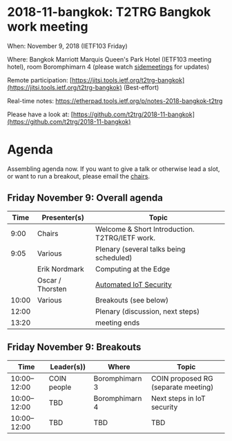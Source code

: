# 2018-11-bangkok: T2TRG Bangkok work meeting

When: November 9, 2018 (IETF103 Friday)

Where: Bangkok Marriott Marquis Queen's Park Hotel (IETF103 meeting
  hotel), room Boromphimarn 4 (please watch [sidemeetings][] for updates)

[sidemeetings]: https://trac.ietf.org/trac/ietf/meeting/wiki/103sidemeetings#FRIDAY

Remote participation: [https://jitsi.tools.ietf.org/t2trg-bangkok](https://jitsi.tools.ietf.org/t2trg-bangkok) (Best-effort)

Real-time notes: <https://etherpad.tools.ietf.org/p/notes-2018-bangkok-t2trg>

<!-- Registration: [https://goo.gl/forms/Xu7ZGq7igzyDOf8U2](https://goo.gl/forms/Xu7ZGq7igzyDOf8U2) -->

Please have a look at: [https://github.com/t2trg/2018-11-bangkok](https://github.com/t2trg/2018-11-bangkok)

# Agenda

Assembling agenda now.  If you want to give a talk or otherwise lead a
slot, or want to run a breakout, please email the [chairs](mailto:t2trg-chairs@irtf.org).

## Friday November 9: Overall agenda

|  Time | Presenter(s)     | Topic                                          |
|-------|------------------|------------------------------------------------|
|  9:00 | Chairs           | Welcome & Short Introduction. T2TRG/IETF work. |
|  9:05 | Various          | Plenary (several talks being scheduled)        |
|       | Erik Nordmark    | Computing at the Edge                          |
|       | Oscar / Thorsten | [Automated IoT Security][auto-iot-sec]         |
| 10:00 | Various          | Breakouts (see below)                          |
| 12:00 |                  | Plenary (discussion, next steps)               |
| 13:20 |                  | meeting ends                                   |


## Friday November 9: Breakouts

|  Time       | Leader(s))       | Where          | Topic                                  |
|-------------|------------------|----------------|----------------------------------------|
| 10:00–12:00 | COIN people      | Boromphimarn 3 | COIN proposed RG (separate meeting)    |
| 10:00–12:00 | TBD              | Boromphimarn 4  | Next steps in IoT security             |
| 10:00–12:00 |      TBD         | TBD            | TBD                                    |

[coral]: https://tools.ietf.org/html/draft-hartke-t2trg-coral-05
[WISHI]: http://wishi.space/ "Work on IoT Semantic/Hypermedia Interoperability | wishi"
[auto-iot-sec]: https://tools.ietf.org/html/draft-garciamorchon-t2trg-automated-iot-security-00
